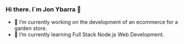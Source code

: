 ### Hi there. I´m Jon Ybarra 👋


<!--**YR-Johnson/YR-Johnson** is a ✨ _special_ ✨ repository because its `README.md` (this file) appears on your GitHub profile.-->

<!--Here are some ideas to get you started:-->

- 🔭 I’m currently working on the development of an ecommerce for a garden store.
- 🌱 I’m currently learning Full Stack Node.js Web Development.
<!--
- 👯 I’m looking to collaborate on ... 
- 🤔 I’m looking for help with ...
- 💬 Ask me about ...
- 📫 How to reach me: ...
- 😄 Pronouns: ...
- ⚡ Fun fact: ...
-->
